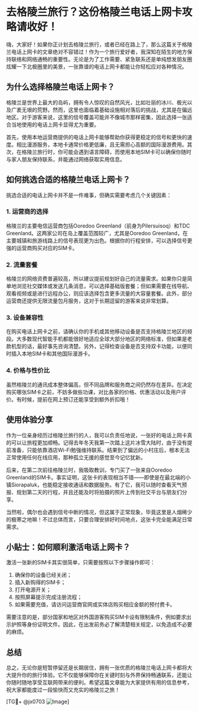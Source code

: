 # 去格陵兰旅行？这份格陵兰电话上网卡攻略请收好！

嗨，大家好！如果你正计划去格陵兰旅行，或者已经在路上了，那么这篇关于格陵兰电话上网卡的文章绝对不容错过！作为一个旅行爱好者，我深知在陌生的地方保持联络和网络通畅的重要性。无论是为了工作需要、紧急联系还是单纯想发朋友圈炫耀一下北极圈里的美景，一张靠谱的电话上网卡都能让你轻松应对各种情况。

## 为什么选择格陵兰电话上网卡？

格陵兰是世界上最大的岛屿，拥有令人惊叹的自然风光，比如壮丽的冰川、极光以及广袤无垠的荒野。然而，这里也面临着基础设施相对落后的挑战，尤其是在偏远地区。对于游客来说，这里的信号覆盖可能并不像城市那样密集，因此选择一张适合当地使用的电话上网卡显得尤为重要。

首先，使用本地运营商提供的电话上网卡能够帮助你获得更稳定的信号和更快的速度。相比漫游服务，本地卡通常价格更低廉，且无需担心高额的国际漫游费用。其次，在格陵兰旅行时，你可能会遇到语言障碍，而使用本地SIM卡可以确保你随时与家人朋友保持联系，并能通过网络获取实用信息。

## 如何挑选合适的格陵兰电话上网卡？

挑选合适的电话上网卡并不是一件难事，但确实需要考虑几个关键因素：

### 1. **运营商的选择**
格陵兰的主要电信运营商包括Ooredoo Greenland（前身为Pilersuisoq）和TDC Greenland。这两家公司在岛上覆盖范围较广，尤其是Ooredoo Greenland，在主要城镇和旅游线路上的信号表现更为出色。根据你的行程安排，可以选择信号更强的运营商购买对应的SIM卡。

### 2. **流量套餐**
格陵兰的网络资费普遍较高，所以建议提前规划好自己的流量需求。如果你只是简单地浏览社交媒体或发送几条消息，可以选择基础版套餐；但如果需要在线导航、观看视频或是进行远程办公，则应该选择包含更多流量的大容量套餐。此外，部分运营商还提供无限流量包月服务，这对于长期逗留的游客来说非常划算。

### 3. **设备兼容性**
在购买电话上网卡之前，请确认你的手机或其他移动设备是否支持格陵兰地区的频段。大多数现代智能手机都能很好地适应全球大部分地区的网络标准，但如果是老款机型的话，最好事先咨询清楚。另外，记得检查设备是否支持双卡功能，以便同时插入本地SIM卡和其他国际漫游卡。

### 4. **价格与性价比**
虽然格陵兰的通讯成本整体偏高，但不同品牌和服务商之间仍然存在差异。在决定购买哪张SIM卡之前，不妨多做些功课，对比各家的价格、优惠活动以及用户评价。有时候，提前在网上预订还能享受到额外折扣哦！

## 使用体验分享

作为一位亲身经历过格陵兰旅行的人，我可以负责任地说，一张好的电话上网卡真的可以让旅程更加顺畅。记得去年冬天我第一次踏上这片冰雪大陆时，由于没有提前准备，只能依靠酒店Wi-Fi勉强维持联系。结果到了偏远的小村庄后，根本无法正常使用任何在线应用，那种孤立无援的感觉至今记忆犹新。

后来，在第二次前往格陵兰时，我吸取教训，专门买了一张来自Ooredoo Greenland的SIM卡。事实证明，这张卡的表现相当不错——即使是在最北端的小镇Siorapaluk，也能稳定接收通话和数据服务。有了它，我可以随时查看天气预报、规划第二天的行程，并且还能及时将拍摄的照片上传到社交平台与朋友们分享。

当然啦，偶尔也会遇到信号中断的情况，但这属于正常现象，毕竟这里是人烟稀少的极寒之地嘛！不过总体而言，只要合理安排好时间地点，这张卡完全能满足日常需求。

## 小贴士：如何顺利激活电话上网卡？

激活一张新的SIM卡其实很简单，只需要按照以下步骤操作即可：
1. 确保你的设备已经关闭；
2. 插入新购得的SIM卡；
3. 打开电源开关；
4. 按照屏幕提示完成注册流程；
5. 如果需要充值，请访问运营商官网或实体店购买相应金额的预付费卡。

需要注意的是，部分国家和地区对外国游客购买SIM卡设有限制条件，例如要求出示护照等身份证明文件。因此，在出发前务必了解清楚相关规定，以免造成不必要的麻烦。

## 总结

总之，无论你是短暂停留还是长期居住，拥有一张优质的格陵兰电话上网卡都将大大提升你的旅行体验。它不仅能够保障你在关键时刻与外界保持畅通联系，还能让你随时随地享受互联网带来的便利。希望这篇文章能为大家提供有用的信息参考，祝大家都能度过一段愉快而又充实的格陵兰之旅！

[TG💪+ @jx0703 ![Image](https://github.com/user-attachments/assets/dbca1d08-cadb-493c-b0ec-ad6f7a83f270)]